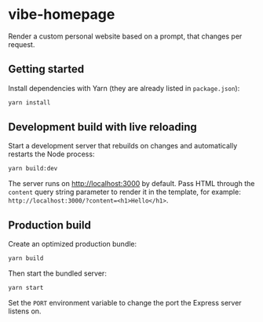 # vibe-homepage

Render a custom personal website based on a prompt, that changes per request.

## Getting started

Install dependencies with Yarn (they are already listed in `package.json`):

```bash
yarn install
```

## Development build with live reloading

Start a development server that rebuilds on changes and automatically restarts the Node process:

```bash
yarn build:dev
```

The server runs on [http://localhost:3000](http://localhost:3000) by default. Pass HTML through the `content` query string parameter to render it in the template, for example: `http://localhost:3000/?content=<h1>Hello</h1>`.

## Production build

Create an optimized production bundle:

```bash
yarn build
```

Then start the bundled server:

```bash
yarn start
```

Set the `PORT` environment variable to change the port the Express server listens on.
